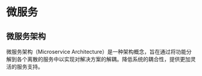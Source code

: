 # 微服务



## 微服务架构

微服务架构（Microservice Architecture）是一种架构概念，旨在通过将功能分解到各个离散的服务中以实现对解决方案的解耦。降低系统的耦合性，提供更加灵活的服务支持。